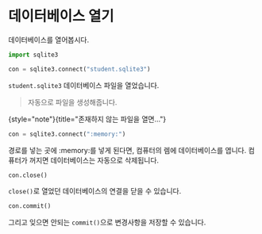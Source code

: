 # 데이터베이스 열기

데이터베이스를 열어봅시다.

```python
import sqlite3

con = sqlite3.connect("student.sqlite3")
```
`student.sqlite3` 데이터베이스 파일을 열었습니다.

> 자동으로 파일을 생성해줍니다.

{style="note"}{title="존재하지 않는 파일을 열면..."}

```python
con = sqlite3.connect(":memory:")
```
경로를 넣는 곳에 :memory:를 넣게 된다면, 컴퓨터의 렘에 데이터베이스를 엽니다.
컴퓨터가 꺼지면 데이터베이스는 자동으로 삭제됩니다.

```python
con.close()
```
`close()`로 열었던 데이터베이스의 연결을 닫을 수 있습니다.

```python
con.commit()
```
그리고 잊으면 안되는 `commit()`으로 변경사항을 저장할 수 있습니다.
